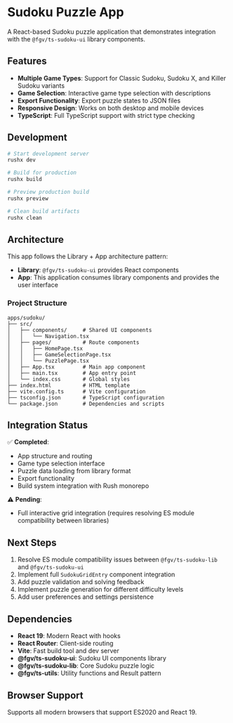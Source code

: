 # Sudoku Puzzle App

A React-based Sudoku puzzle application that demonstrates integration with the `@fgv/ts-sudoku-ui` library components.

## Features

- **Multiple Game Types**: Support for Classic Sudoku, Sudoku X, and Killer Sudoku variants
- **Game Selection**: Interactive game type selection with descriptions
- **Export Functionality**: Export puzzle states to JSON files
- **Responsive Design**: Works on both desktop and mobile devices
- **TypeScript**: Full TypeScript support with strict type checking

## Development

```bash
# Start development server
rushx dev

# Build for production
rushx build

# Preview production build
rushx preview

# Clean build artifacts
rushx clean
```

## Architecture

This app follows the Library + App architecture pattern:
- **Library**: `@fgv/ts-sudoku-ui` provides React components
- **App**: This application consumes library components and provides the user interface

### Project Structure

```
apps/sudoku/
├── src/
│   ├── components/     # Shared UI components
│   │   └── Navigation.tsx
│   ├── pages/          # Route components
│   │   ├── HomePage.tsx
│   │   ├── GameSelectionPage.tsx
│   │   └── PuzzlePage.tsx
│   ├── App.tsx         # Main app component
│   ├── main.tsx        # App entry point
│   └── index.css       # Global styles
├── index.html          # HTML template
├── vite.config.ts      # Vite configuration
├── tsconfig.json       # TypeScript configuration
└── package.json        # Dependencies and scripts
```

## Integration Status

✅ **Completed**:
- App structure and routing
- Game type selection interface
- Puzzle data loading from library format
- Export functionality
- Build system integration with Rush monorepo

⚠️ **Pending**:
- Full interactive grid integration (requires resolving ES module compatibility between libraries)

## Next Steps

1. Resolve ES module compatibility issues between `@fgv/ts-sudoku-lib` and `@fgv/ts-sudoku-ui`
2. Implement full `SudokuGridEntry` component integration
3. Add puzzle validation and solving feedback
4. Implement puzzle generation for different difficulty levels
5. Add user preferences and settings persistence

## Dependencies

- **React 19**: Modern React with hooks
- **React Router**: Client-side routing
- **Vite**: Fast build tool and dev server
- **@fgv/ts-sudoku-ui**: Sudoku UI components library
- **@fgv/ts-sudoku-lib**: Core Sudoku puzzle logic
- **@fgv/ts-utils**: Utility functions and Result pattern

## Browser Support

Supports all modern browsers that support ES2020 and React 19.